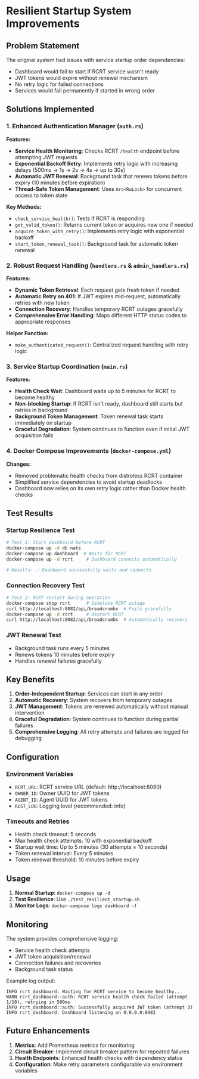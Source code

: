 # Resilient Startup System Improvements

## Problem Statement

The original system had issues with service startup order dependencies:
- Dashboard would fail to start if RCRT service wasn't ready
- JWT tokens would expire without renewal mechanism
- No retry logic for failed connections
- Services would fail permanently if started in wrong order

## Solutions Implemented

### 1. Enhanced Authentication Manager (`auth.rs`)

**Features:**
- **Service Health Monitoring**: Checks RCRT `/health` endpoint before attempting JWT requests
- **Exponential Backoff Retry**: Implements retry logic with increasing delays (500ms → 1s → 2s → 4s → up to 30s)
- **Automatic JWT Renewal**: Background task that renews tokens before expiry (10 minutes before expiration)
- **Thread-Safe Token Management**: Uses `Arc<RwLock>` for concurrent access to token state

**Key Methods:**
- `check_service_health()`: Tests if RCRT is responding
- `get_valid_token()`: Returns current token or acquires new one if needed
- `acquire_token_with_retry()`: Implements retry logic with exponential backoff
- `start_token_renewal_task()`: Background task for automatic token renewal

### 2. Robust Request Handling (`handlers.rs` & `admin_handlers.rs`)

**Features:**
- **Dynamic Token Retrieval**: Each request gets fresh token if needed
- **Automatic Retry on 401**: If JWT expires mid-request, automatically retries with new token
- **Connection Recovery**: Handles temporary RCRT outages gracefully
- **Comprehensive Error Handling**: Maps different HTTP status codes to appropriate responses

**Helper Function:**
- `make_authenticated_request()`: Centralized request handling with retry logic

### 3. Service Startup Coordination (`main.rs`)

**Features:**
- **Health Check Wait**: Dashboard waits up to 5 minutes for RCRT to become healthy
- **Non-blocking Startup**: If RCRT isn't ready, dashboard still starts but retries in background
- **Background Token Management**: Token renewal task starts immediately on startup
- **Graceful Degradation**: System continues to function even if initial JWT acquisition fails

### 4. Docker Compose Improvements (`docker-compose.yml`)

**Changes:**
- Removed problematic health checks from distroless RCRT container
- Simplified service dependencies to avoid startup deadlocks
- Dashboard now relies on its own retry logic rather than Docker health checks

## Test Results

### Startup Resilience Test
```bash
# Test 1: Start dashboard before RCRT
docker-compose up -d db nats
docker-compose up dashboard  # Waits for RCRT
docker-compose up -d rcrt     # Dashboard connects automatically

# Results: ✅ Dashboard successfully waits and connects
```

### Connection Recovery Test
```bash
# Test 2: RCRT restart during operation
docker-compose stop rcrt      # Simulate RCRT outage
curl http://localhost:8082/api/breadcrumbs  # Fails gracefully
docker-compose up -d rcrt     # Restart RCRT
curl http://localhost:8082/api/breadcrumbs  # Automatically recovers
```

### JWT Renewal Test
- Background task runs every 5 minutes
- Renews tokens 10 minutes before expiry
- Handles renewal failures gracefully

## Key Benefits

1. **Order-Independent Startup**: Services can start in any order
2. **Automatic Recovery**: System recovers from temporary outages
3. **JWT Management**: Tokens are renewed automatically without manual intervention
4. **Graceful Degradation**: System continues to function during partial failures
5. **Comprehensive Logging**: All retry attempts and failures are logged for debugging

## Configuration

### Environment Variables
- `RCRT_URL`: RCRT service URL (default: http://localhost:8080)
- `OWNER_ID`: Owner UUID for JWT tokens
- `AGENT_ID`: Agent UUID for JWT tokens
- `RUST_LOG`: Logging level (recommended: info)

### Timeouts and Retries
- Health check timeout: 5 seconds
- Max health check attempts: 10 with exponential backoff
- Startup wait time: Up to 5 minutes (30 attempts × 10 seconds)
- Token renewal interval: Every 5 minutes
- Token renewal threshold: 10 minutes before expiry

## Usage

1. **Normal Startup**: `docker-compose up -d`
2. **Test Resilience**: Use `./test_resilient_startup.sh`
3. **Monitor Logs**: `docker-compose logs dashboard -f`

## Monitoring

The system provides comprehensive logging:
- Service health check attempts
- JWT token acquisition/renewal
- Connection failures and recoveries
- Background task status

Example log output:
```
INFO rcrt_dashboard: Waiting for RCRT service to become healthy...
WARN rcrt_dashboard::auth: RCRT service health check failed (attempt 1/10), retrying in 500ms
INFO rcrt_dashboard::auth: Successfully acquired JWT token (attempt 3)
INFO rcrt_dashboard: Dashboard listening on 0.0.0.0:8082
```

## Future Enhancements

1. **Metrics**: Add Prometheus metrics for monitoring
2. **Circuit Breaker**: Implement circuit breaker pattern for repeated failures
3. **Health Endpoints**: Enhanced health checks with dependency status
4. **Configuration**: Make retry parameters configurable via environment variables
